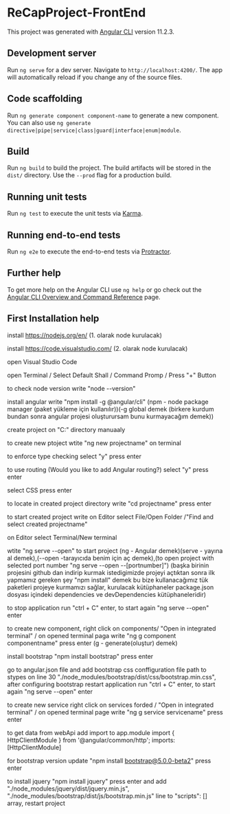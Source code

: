 # ReCapProject-FrontEnd

This project was generated with [Angular CLI](https://github.com/angular/angular-cli) version 11.2.3.

## Development server

Run `ng serve` for a dev server. Navigate to `http://localhost:4200/`. The app will automatically reload if you change any of the source files.

## Code scaffolding

Run `ng generate component component-name` to generate a new component. You can also use `ng generate directive|pipe|service|class|guard|interface|enum|module`.

## Build

Run `ng build` to build the project. The build artifacts will be stored in the `dist/` directory. Use the `--prod` flag for a production build.

## Running unit tests

Run `ng test` to execute the unit tests via [Karma](https://karma-runner.github.io).

## Running end-to-end tests

Run `ng e2e` to execute the end-to-end tests via [Protractor](http://www.protractortest.org/).

## Further help

To get more help on the Angular CLI use `ng help` or go check out the [Angular CLI Overview and Command Reference](https://angular.io/cli) page.

## First Installation help
install https://nodejs.org/en/   	(1. olarak node kurulacak)

install https://code.visualstudio.com/  (2. olarak node kurulacak)

open Visual Studio Code

open Terminal / Select Default Shall / Command Promp / Press "+" Button

to check node version write "node --version"

install angular write "npm install -g @angular/cli"   (npm - node package manager (paket yükleme için kullanılır))(-g global demek (birkere kurdum bundan sonra angular projesi oluşturursam bunu kurmayacağım demek))

create project on "C:" directory manuaaly

to create new ptoject wtite "ng new projectname" on terminal

to enforce type checking select "y" press enter

to use routing (Would you like to add Angular routing?) select "y" press enter

select CSS press enter

to locate in created project directory write "cd projectname" press enter

to start created project write on Editor select File/Open Folder /"Find and select created projectname"

on Editor select Terminal/New terminal

wtite "ng serve --open" to start project (ng - Angular demek)(serve - yayına al demek),(--open -tarayıcıda benim için aç demek),(to open project with selected port number "ng serve --open --[portnumber]")
(başka birinin projesini github dan indirip kurmak istedigimizde projeyi açtıktan sonra ilk yapmamız gereken şey "npm install" demek bu bize kullanacağımız tük paketleri projeye kurmamızı sağlar, kurulacak kütüphaneler package.json dosyası içindeki dependencies ve devDependencies kütüphaneleridir)

to stop application run "ctrl + C" enter, to start again "ng serve --open" enter

to create new component, right click on components/ "Open in integrated terminal" /
on opened terminal paga write "ng g component componentname" press enter (g - generate(oluştur) demek)

install bootstrap "npm install bootstrap" press enter

go to angular.json file and add bootstrap css conffiguration file path to stypes on line 30 "./node_modules/bootstrap/dist/css/bootstrap.min.css",
after configuring bootstrap restart application run "ctrl + C" enter, to start again "ng serve --open" enter

to create new service right click on services forded / "Open in integrated terminal" /
on opened terminal page write "ng g service servicename" press enter

to get data from webApi add import to app.module
	import { HttpClientModule } from '@angular/common/http';
	imports: [HttpClientModule]

for bootstrap version update "npm install bootstrap@5.0.0-beta2" press enter

to install jquery "npm install jquery" press enter and add "./node_modules/jquery/dist/jquery.min.js", "./node_modules/bootstrap/dist/js/bootstrap.min.js" line to "scripts": [] array, restart project
